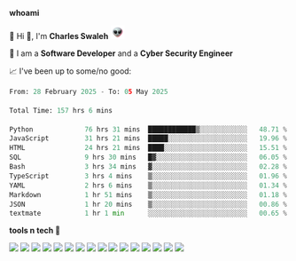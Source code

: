 **whoami**

🤪 Hi 👋, I'm **Charles Swaleh** <img src="alien.gif" height="25px">

🤖 I am a **Software Developer** and a **Cyber Security Engineer**

📈 I've been up to some/no good:

<!--START_SECTION:waka-->

```python
From: 28 February 2025 - To: 05 May 2025

Total Time: 157 hrs 6 mins

Python             76 hrs 31 mins  ████████████▒░░░░░░░░░░░░   48.71 %
JavaScript         31 hrs 21 mins  █████░░░░░░░░░░░░░░░░░░░░   19.96 %
HTML               24 hrs 21 mins  ████░░░░░░░░░░░░░░░░░░░░░   15.51 %
SQL                9 hrs 30 mins   █▓░░░░░░░░░░░░░░░░░░░░░░░   06.05 %
Bash               3 hrs 34 mins   ▓░░░░░░░░░░░░░░░░░░░░░░░░   02.28 %
TypeScript         3 hrs 4 mins    ▒░░░░░░░░░░░░░░░░░░░░░░░░   01.96 %
YAML               2 hrs 6 mins    ▒░░░░░░░░░░░░░░░░░░░░░░░░   01.34 %
Markdown           1 hr 51 mins    ▒░░░░░░░░░░░░░░░░░░░░░░░░   01.18 %
JSON               1 hr 20 mins    ▒░░░░░░░░░░░░░░░░░░░░░░░░   00.86 %
textmate           1 hr 1 min      ░░░░░░░░░░░░░░░░░░░░░░░░░   00.65 %
```

<!--END_SECTION:waka-->


**tools n tech 🔭**

![](https://img.shields.io/badge/OS-Linux-informational?style=flat&logo=linux&logoColor=white&color=800020)
![](https://img.shields.io/badge/Code-JavaScript-informational?style=flat&logo=javascript&logoColor=white&color=800020)
![](https://img.shields.io/badge/Code-Python-informational?style=flat&logo=python&logoColor=white&color=800020)
![](https://img.shields.io/badge/Code-C-informational?style=flat&logo=c&logoColor=white&color=800020)
![](https://img.shields.io/badge/Code-Ruby-informational?style=flat&logo=ruby&logoColor=white&color=800020)
![](https://img.shields.io/badge/Code-Go-informational?style=flat&logo=go&logoColor=white&color=800020)
![](https://img.shields.io/badge/Framework-React-informational?style=flat&logo=react&logoColor=white&color=800020)
![](https://img.shields.io/badge/Framework-Django-informational?style=flat&logo=django&logoColor=white&color=800020)
![](https://img.shields.io/badge/Framework-Flask-informational?style=flat&logo=flask&logoColor=white&color=800020)
![](https://img.shields.io/badge/Framework-Rails-informational?style=flat&logo=Ruby&logoColor=white&color=800020)
![](https://img.shields.io/badge/Shell-Bash-informational?style=flat&logo=gnu-bash&logoColor=white&color=800020)
![](https://img.shields.io/badge/DB-PostgreSQL-informational?style=flat&logo=postgresql&logoColor=white&color=800020)
![](https://img.shields.io/badge/DB-MySQL-informational?style=flat&logo=mysql&logoColor=white&color=800020)
![](https://img.shields.io/badge/CI/CD-Docker-informational?style=flat&logo=docker&logoColor=white&color=800020)
![](https://img.shields.io/badge/CI/CD-Kubernetes-informational?style=flat&logo=kubernetes&logoColor=white&color=800020)
![](https://img.shields.io/badge/CI/CD-Jenkins-informational?style=flat&logo=jenkins&logoColor=white&color=800020)

<!-- **stats 🔭**

[![Charles's GitHub stats](https://github-readme-stats.vercel.app/api?username=mashm3ll0w&count_private=true&show_icons=true&theme=maroongold&include_all_commits=true)](https://github.com/anuraghazra/github-readme-stats)             [![Top Langs](https://github-readme-stats.vercel.app/api/top-langs/?username=mashm3ll0w&layout=compact&theme=maroongold&langs_count=6)](https://github.com/anuraghazra/github-readme-stats) -->
